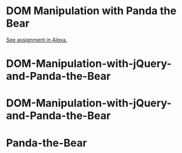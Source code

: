 # DOM Manipulation with Panda the Bear
[See assignment in Alexa.](https://alexa.bitmaker.co/cohorts/67/assignments/2051/latest)
# DOM-Manipulation-with-jQuery-and-Panda-the-Bear
# DOM-Manipulation-with-jQuery-and-Panda-the-Bear
# Panda-the-Bear

